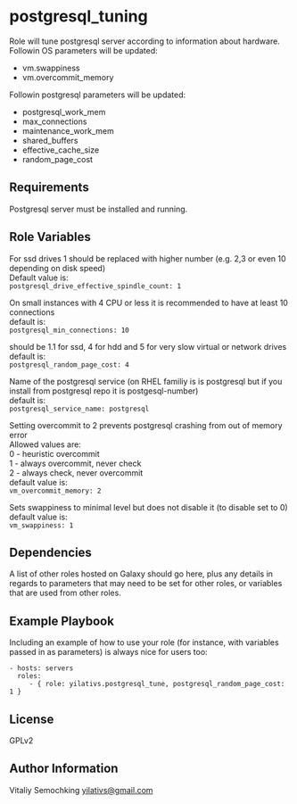 postgresql_tuning
=========

Role will tune postgresql server according to information about hardware.\
Followin OS parameters will be updated:
* vm.swappiness
* vm.overcommit_memory

Followin postgresql parameters will be updated:
* postgresql_work_mem
* max_connections
* maintenance_work_mem
* shared_buffers
* effective_cache_size
* random_page_cost


Requirements
------------

Postgresql server must be installed and running.

Role Variables
--------------

For ssd drives 1 should be replaced with higher number (e.g. 2,3 or even 10 depending on disk speed)\
Default value is:\
`postgresql_drive_effective_spindle_count: 1`

On small instances with 4 CPU or less it is recommended to have at least 10 connections\
default is:\
`postgresql_min_connections: 10`

should be 1.1 for ssd, 4 for hdd and 5 for very slow virtual or network drives\
default is:\
`postgresql_random_page_cost: 4`

Name of the postgresql service (on RHEL familiy is is postgresql but if you install from postgresql repo it is postgesql-number)\
default is:\
`postgresql_service_name: postgresql`

Setting overcommit to 2 prevents postgresql crashing from out of memory error\
Allowed values are:\
0 - heuristic overcommit\
1 - always overcommit, never check\
2 -  always check, never overcommit\
default value is:\
`vm_overcommit_memory: 2` 

Sets swappiness to minimal level but does not disable it (to disable set to 0)\
default value is:\
`vm_swappiness: 1`

Dependencies
------------

A list of other roles hosted on Galaxy should go here, plus any details in regards to parameters that may need to be set for other roles, or variables that are used from other roles.

Example Playbook
----------------

Including an example of how to use your role (for instance, with variables passed in as parameters) is always nice for users too:

    - hosts: servers
      roles:
         - { role: yilativs.postgresql_tune, postgresql_random_page_cost: 1 }

License
-------

GPLv2

Author Information
------------------

Vitaliy Semochking yilativs@gmail.com
